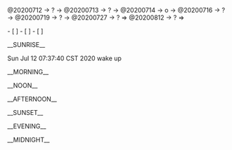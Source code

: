 <link rel="stylesheet"  type="text/css" href="s-activity.css"/>
<p class="todo">@20200712 → ? → @20200713 → ? → @20200714 → o → @20200716 → ? → @20200719 → ? → @20200727 → ? ⇒ @20200812 → ? ⇒ </p>
- [ ]  
- [ ]  
- [ ]  

<p class="tb">__SUNRISE__</p>
<p class="ac">Sun Jul 12 07:37:40 CST 2020 wake up</p>
<p class="tb">__MORNING__</p>
<p class="tb">__NOON__</p>
<p class="tb">__AFTERNOON__</p>
<p class="tb">__SUNSET__</p>
<p class="tb">__EVENING__</p>
<p class="tb">__MIDNIGHT__</p>
